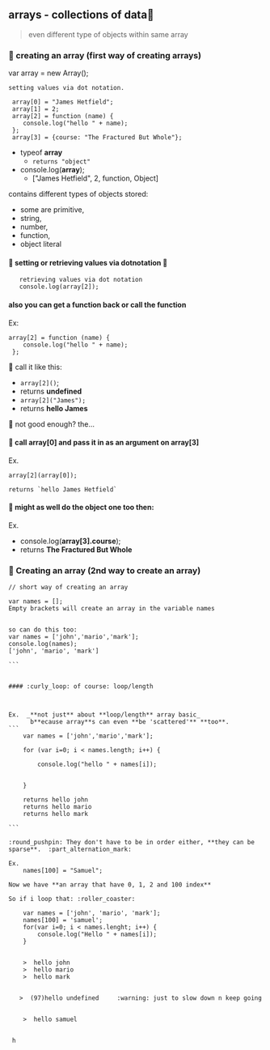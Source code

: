 ## arrays - collections of data:floppy_disk:
> even different type of objects within same array   
 
### :crossed_flags: creating an array (first way of creating arrays)
var array = new Array();

````
setting values via dot notation.
   
 array[0] = "James Hetfield";
 array[1] = 2;
 array[2] = function (name) {
    console.log("hello " + name);
 };
 array[3] = {course: "The Fractured But Whole"};
````
- typeof **array**    
    - `returns "object"`    
- console.log(**array**);
    - ["James Hetfield", 2, function, Object]
    
contains different types of objects stored:
   - some are primitive,  
   - string,  
   - number,   
   - function,  
   - object literal  

#### :rocket: setting or retrieving values via dotnotation :rocket:

````   
   retrieving values via dot notation
   console.log(array[2]);
````

#### also you can get a function back or call the function

Ex:

    array[2] = function (name) {
        console.log("hello " + name);
     };
     
:ghost: call it like this: 

- `array[2]()`; 
- returns **undefined**
- `array[2]("James");`
- returns **hello James**


:ghost: not good enough? the...

#### :round_pushpin: call array[0] and pass it in as an argument on array[3]

 Ex.
 
    array[2](array[0]);
    
    returns `hello James Hetfield`
    
#### :round_pushpin: might as well do the object one too then:

Ex.

- console.log(**array[3].course**);   
- returns **The Fractured But Whole**

### :crossed_flags: Creating an array  (2nd way to create an array)

````
// short way of creating an array

var names = [];
Empty brackets will create an array in the variable names

 
so can do this too:
var names = ['john','mario','mark'];
console.log(names);
['john', 'mario', 'mark']

```


#### :curly_loop: of course: loop/length



Ex.  _**not just** about **loop/length** array basic_
      b**ecause array**s can even **be 'scattered'** **too**.
```
    var names = ['john','mario','mark'];
     
    for (var i=0; i < names.length; i++) {
        
        console.log("hello " + names[i]);
        
    
    }
    
    returns hello john
    returns hello mario
    returns hello mark
    
```    
 
:round_pushpin: They don't have to be in order either, **they can be sparse**.  :part_alternation_mark:

Ex.
    names[100] = "Samuel";

Now we have **an array that have 0, 1, 2 and 100 index**  
 
So if i loop that: :roller_coaster:

    var names = ['john', 'mario', 'mark'];
    names[100] = 'samuel';
    for(var i=0; i < names.lenght; i++) {
        console.log("Hello " + names[i]);
    }
    
      
    >  hello john
    >  hello mario
    >  hello mark
    
     
   >  (97)hello undefined     :warning: just to slow down n keep going
    
   
    >  hello samuel
      
 
 h


